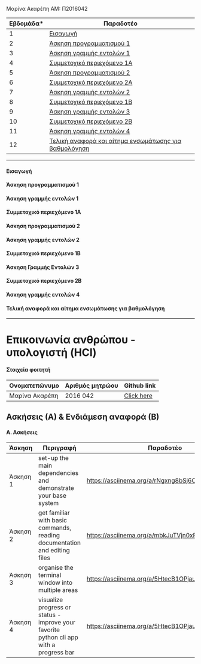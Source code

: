 Μαρίνα Ακαρέπη
ΑΜ: Π2016042
  
  
| Εβδομάδα* | Παραδοτέο |  
| --- | --- |  
| 1 | [Εισαγωγή](#Εισαγωγή) |  
| 2 | [Άσκηση προγραμματισμού 1](#Άσκηση-προγραμματισμού-1) |  
| 3 | [Άσκηση γραμμής εντολών 1](#Άσκηση-Γραμμής-Εντολών-1) |  
| 4 | [Συμμετοχικό περιεχόμενο 1A](#Συμμετοχικό-περιεχόμενο-1A)|  
| 5 | [Άσκηση προγραμματισμού 2](#Άσκηση-προγραμματισμού-2) |  
| 6 | [Συμμετοχικό περιεχόμενο 2Α](#Συμμετοχικό-περιεχόμενο-2Α) |  
| 7 | [Άσκηση γραμμής εντολών 2](#Άσκηση-γραμμής-εντολών-2)  
| 8 | [Συμμετοχικό περιεχόμενο 1Β](#Συμμετοχικό-περιεχόμενο-1Β)|  
| 9 | [Άσκηση γραμμής εντολών 3](#Άσκηση-γραμμής-εντολών-3) |  
| 10 | [Συμμετοχικό περιεχόμενο 2Β](#Συμμετοχικό-περιεχόμενο-2Β) |  
| 11 | [Άσκηση γραμμής εντολών 4](#Άσκηση-γραμμής-εντολών4) |  
| 12 | [Τελική αναφορά και αίτημα ενσωμάτωσης για βαθμολόγηση](#Τελική-αναφορά-και-αίτημα-ενσωμάτωσης-για-βαθμολόγηση) |  
  
---  
  
#### Εισαγωγή  


#### Άσκηση προγραμματισμού 1  


#### Άσκηση γραμμής εντολών 1


#### Συμμετοχικό περιεχόμενο 1A


#### Άσκηση προγραμματισμού 2


#### Άσκηση γραμμής εντολών 2


#### Συμμετοχικό περιεχόμενο 1Β 


#### Άσκηση Γραμμής Εντολών 3  


#### Συμμετοχικό περιεχόμενο 2Β 


#### Άσκηση γραμμής εντολών 4 


#### Τελική αναφορά και αίτημα ενσωμάτωσης για βαθμολόγηση  

---

# Επικοινωνία ανθρώπου - υπολογιστή (HCI)

#### Στοιχεία φοιτητή
|  Ονοματεπώνυμο  | Αριθμός μητρώου | Github link |
| ------ | ------ | ------ |
| Μαρίνα Ακαρέπη | 2016 042| [Click here ](https://github.com/MarinaAkar)|


## Ασκήσεις (Α) & Ενδιάμεση αναφορά (Β)

#### A. Ασκήσεις
| Άσκηση | Περιγραφή | Παραδοτέο |
| ----- | ----- | ----- | 
| Άσκηση 1 | set-up the main dependencies and demonstrate your base system | https://asciinema.org/a/rNgxng8bSj6CobUrt4rtyu3W5 |
| Άσκηση 2 | get familiar with basic commands, reading documentation and editing files | https://asciinema.org/a/mbkJuTVjn0xFvsZIvOfHm0Zp8 |
| Άσκηση 3 | organise the terminal window into multiple areas | https://asciinema.org/a/5HtecB1OPjauJUu7I6uOEnreL |
| Άσκηση 4 | visualize progress or status -	improve your favorite python cli app with a progress bar | https://asciinema.org/a/5HtecB1OPjauJUu7I6uOEnreL |

